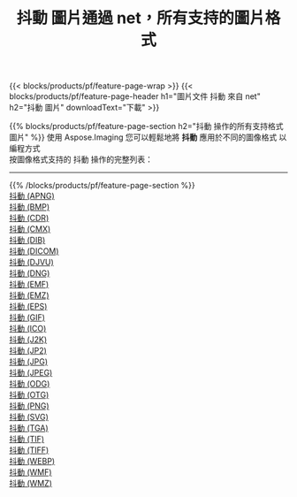 ﻿---
title: 抖動 圖片通過 net，所有支持的圖片格式 
weight: 3920
url: /zh-hant/net/dither 
lang: zh-hant
langdirlevel: 2
locales: zh-hans,ja,it,ru,de,es,fr,nl,id,lt,pl,pt,vi,tr,ko,zh-hant,ar,hi,th,sv,cs,uk,he
description: 使用 Aspose.Imaging 你可以輕鬆地通過 net 獲取 抖動 圖像
---

{{< blocks/products/pf/feature-page-wrap >}}
{{< blocks/products/pf/feature-page-header h1="圖片文件 抖動 來自 net" h2="抖動 圖片" downloadText="下載" >}}


{{% blocks/products/pf/feature-page-section  h2="抖動 操作的所有支持格式 圖片" %}}
使用 Aspose.Imaging 您可以輕鬆地將 **抖動** 應用於不同的圖像格式 以編程方式
<br/>
按圖像格式支持的 抖動 操作的完整列表：
<hr/>
{{% /blocks/products/pf/feature-page-section %}}
<div class="container-fluid productfamilypage bg-gray">
    <div class="convertypes bg-gray agp-content section">
        <div class="container">
		<div class="row other-converters">
		    <div class='col-md-2 other-converter remove-lp remove-rp'><a href="/imaging/zh-hant/net/dither/apng" >抖動 (APNG)</a></div><div class='col-md-2 other-converter remove-lp remove-rp'><a href="/imaging/zh-hant/net/dither/bmp" >抖動 (BMP)</a></div><div class='col-md-2 other-converter remove-lp remove-rp'><a href="/imaging/zh-hant/net/dither/cdr" >抖動 (CDR)</a></div><div class='col-md-2 other-converter remove-lp remove-rp'><a href="/imaging/zh-hant/net/dither/cmx" >抖動 (CMX)</a></div><div class='col-md-2 other-converter remove-lp remove-rp'><a href="/imaging/zh-hant/net/dither/dib" >抖動 (DIB)</a></div><div class='col-md-2 other-converter remove-lp remove-rp'><a href="/imaging/zh-hant/net/dither/dicom" >抖動 (DICOM)</a></div><div class='col-md-2 other-converter remove-lp remove-rp'><a href="/imaging/zh-hant/net/dither/djvu" >抖動 (DJVU)</a></div><div class='col-md-2 other-converter remove-lp remove-rp'><a href="/imaging/zh-hant/net/dither/dng" >抖動 (DNG)</a></div><div class='col-md-2 other-converter remove-lp remove-rp'><a href="/imaging/zh-hant/net/dither/emf" >抖動 (EMF)</a></div><div class='col-md-2 other-converter remove-lp remove-rp'><a href="/imaging/zh-hant/net/dither/emz" >抖動 (EMZ)</a></div><div class='col-md-2 other-converter remove-lp remove-rp'><a href="/imaging/zh-hant/net/dither/eps" >抖動 (EPS)</a></div><div class='col-md-2 other-converter remove-lp remove-rp'><a href="/imaging/zh-hant/net/dither/gif" >抖動 (GIF)</a></div><div class='col-md-2 other-converter remove-lp remove-rp'><a href="/imaging/zh-hant/net/dither/ico" >抖動 (ICO)</a></div><div class='col-md-2 other-converter remove-lp remove-rp'><a href="/imaging/zh-hant/net/dither/j2k" >抖動 (J2K)</a></div><div class='col-md-2 other-converter remove-lp remove-rp'><a href="/imaging/zh-hant/net/dither/jp2" >抖動 (JP2)</a></div><div class='col-md-2 other-converter remove-lp remove-rp'><a href="/imaging/zh-hant/net/dither/jpg" >抖動 (JPG)</a></div><div class='col-md-2 other-converter remove-lp remove-rp'><a href="/imaging/zh-hant/net/dither/jpeg" >抖動 (JPEG)</a></div><div class='col-md-2 other-converter remove-lp remove-rp'><a href="/imaging/zh-hant/net/dither/odg" >抖動 (ODG)</a></div><div class='col-md-2 other-converter remove-lp remove-rp'><a href="/imaging/zh-hant/net/dither/otg" >抖動 (OTG)</a></div><div class='col-md-2 other-converter remove-lp remove-rp'><a href="/imaging/zh-hant/net/dither/png" >抖動 (PNG)</a></div><div class='col-md-2 other-converter remove-lp remove-rp'><a href="/imaging/zh-hant/net/dither/svg" >抖動 (SVG)</a></div><div class='col-md-2 other-converter remove-lp remove-rp'><a href="/imaging/zh-hant/net/dither/tga" >抖動 (TGA)</a></div><div class='col-md-2 other-converter remove-lp remove-rp'><a href="/imaging/zh-hant/net/dither/tif" >抖動 (TIF)</a></div><div class='col-md-2 other-converter remove-lp remove-rp'><a href="/imaging/zh-hant/net/dither/tiff" >抖動 (TIFF)</a></div><div class='col-md-2 other-converter remove-lp remove-rp'><a href="/imaging/zh-hant/net/dither/webp" >抖動 (WEBP)</a></div><div class='col-md-2 other-converter remove-lp remove-rp'><a href="/imaging/zh-hant/net/dither/wmf" >抖動 (WMF)</a></div><div class='col-md-2 other-converter remove-lp remove-rp'><a href="/imaging/zh-hant/net/dither/wmz" >抖動 (WMZ)</a></div>
                </div>
        </div>
    </div>
</div>
<br/>
